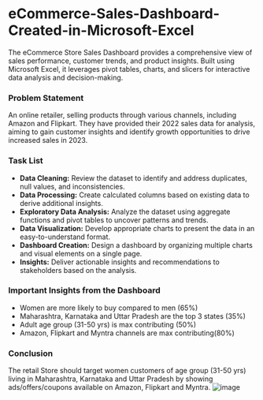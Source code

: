 # eCommerce-Sales-Dashboard-Created-in-Microsoft-Excel
The eCommerce Store Sales Dashboard provides a comprehensive view of sales performance, customer trends, and product insights. Built using Microsoft Excel, it leverages pivot tables, charts, and slicers for interactive data analysis and decision-making.

### Problem Statement
An online retailer, selling products through various channels, including Amazon and Flipkart. They have provided their 2022 sales data for analysis, aiming to gain customer insights and identify growth opportunities to drive increased sales in 2023.

### Task List
- **Data Cleaning:** Review the dataset to identify and address duplicates, null values, and inconsistencies.
- **Data Processing:** Create calculated columns based on existing data to derive additional insights.
- **Exploratory Data Analysis:** Analyze the dataset using aggregate functions and pivot tables to uncover patterns and trends.
- **Data Visualization:** Develop appropriate charts to present the data in an easy-to-understand format.
- **Dashboard Creation:** Design a dashboard by organizing multiple charts and visual elements on a single page.
- **Insights:** Deliver actionable insights and recommendations to stakeholders based on the analysis.

### Important Insights from the Dashboard
- Women are more likely to buy compared to men (65%)
- Maharashtra, Karnataka and Uttar Pradesh are the top 3 states (35%)
- Adult age group (31-50 yrs) is max contributing (50%)
- Amazon, Flipkart and Myntra channels are max contributing(80%)

### Conclusion
The retail Store should target women customers of age group (31-50 yrs) living in Maharashtra, Karnataka and Uttar Pradesh by showing ads/offers/coupons available on Amazon, Flipkart and Myntra.
![image](https://github.com/user-attachments/assets/c07edaec-487b-477a-998f-0a6a3d52447e)




